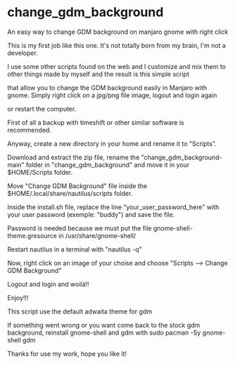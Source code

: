 # change_gdm_background
An easy way to change GDM background on manjaro gnome with right click


This is my first job like this one. It's not totally born from my brain, I'm not a developer.

I use some other scripts found on the web and I customize and mix them to other things made by myself and the result is this simple script                     

that allow you to change the GDM background easily in Manjaro with gnome. Simply right click on a jpg/png file image, logout and login again                     

or restart the computer.


First of all a backup with timeshift or other similar software is recommended.

Anyway, create a new directory in your home and rename it to "Scripts". 

Download and extract the zip file, rename the "change_gdm_background-main" folder in "change_gdm_background" and move it in your $HOME/Scripts folder.

Move "Change GDM Background" file inside the $HOME/.local/share/nautilus/scripts folder.

Inside the install.sh file, replace the line "your_user_password_here" with your user password (exemple: "buddy") and save the file.

Password is needed because we must put the file gnome-shell-theme.gresource in /usr/share/gnome-shell/

Restart nautilus in a terminal with "nautilus -q"

Now, right click on an image of your choise and choose "Scripts --> Change GDM Background"

Logout and login and woilà!!

Enjoy!!!

This script use the default adwaita theme for gdm

If something went wrong or you want come back to the stock gdm background, reinstall gnome-shell and gdm with
sudo pacman -Sy gnome-shell gdm



Thanks for use my work, hope you like it!





